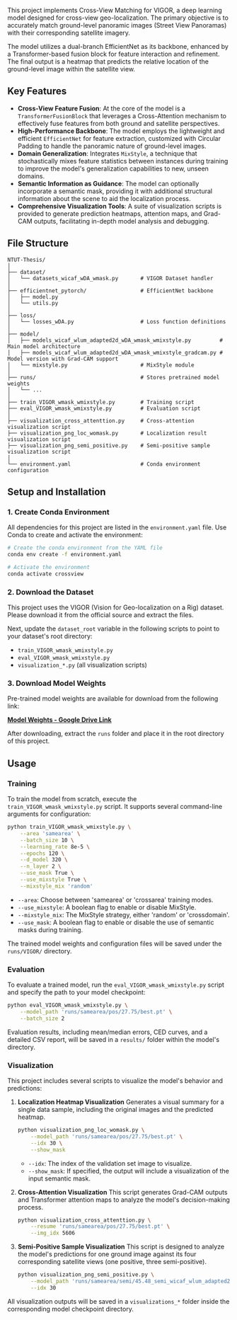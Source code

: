 
This project implements Cross-View Matching for VIGOR, a deep learning model designed for cross-view geo-localization. The primary objective is to accurately match ground-level panoramic images (Street View Panoramas) with their corresponding satellite imagery.

The model utilizes a dual-branch EfficientNet as its backbone, enhanced by a Transformer-based fusion block for feature interaction and refinement. The final output is a heatmap that predicts the relative location of the ground-level image within the satellite view.

## Key Features

  * **Cross-View Feature Fusion**: At the core of the model is a `TransformerFusionBlock` that leverages a Cross-Attention mechanism to effectively fuse features from both ground and satellite perspectives.
  * **High-Performance Backbone**: The model employs the lightweight and efficient `EfficientNet` for feature extraction, customized with Circular Padding to handle the panoramic nature of ground-level images.
  * **Domain Generalization**: Integrates `MixStyle`, a technique that stochastically mixes feature statistics between instances during training to improve the model's generalization capabilities to new, unseen domains.
  * **Semantic Information as Guidance**: The model can optionally incorporate a semantic mask, providing it with additional structural information about the scene to aid the localization process.
  * **Comprehensive Visualization Tools**: A suite of visualization scripts is provided to generate prediction heatmaps, attention maps, and Grad-CAM outputs, facilitating in-depth model analysis and debugging.

## File Structure

```
NTUT-Thesis/
│
├── dataset/
│   └── datasets_wicaf_wDA_wmask.py       # VIGOR Dataset handler
│
├── efficientnet_pytorch/                 # EfficientNet backbone
│   ├── model.py
│   └── utils.py
│
├── loss/
│   └── losses_wDA.py                     # Loss function definitions
│
├── model/
│   ├── models_wicaf_wlum_adapted2d_wDA_wmask_wmixstyle.py         # Main model architecture
│   ├── models_wicaf_wlum_adapted2d_wDA_wmask_wmixstyle_gradcam.py # Model version with Grad-CAM support
│   └── mixstyle.py                       # MixStyle module
│
├── runs/                                 # Stores pretrained model weights
│   └── ...
│
├── train_VIGOR_wmask_wmixstyle.py        # Training script
├── eval_VIGOR_wmask_wmixstyle.py         # Evaluation script
│
├── visualization_cross_attenttion.py     # Cross-attention visualization script
├── visualization_png_loc_womask.py       # Localization result visualization script
├── visualization_png_semi_positive.py    # Semi-positive sample visualization script
│
└── environment.yaml                      # Conda environment configuration
```

## Setup and Installation

### 1\. Create Conda Environment

All dependencies for this project are listed in the `environment.yaml` file. Use Conda to create and activate the environment:

```bash
# Create the conda environment from the YAML file
conda env create -f environment.yaml

# Activate the environment
conda activate crossview
```

### 2\. Download the Dataset

This project uses the VIGOR (Vision for Geo-localization on a Rig) dataset. Please download it from the official source and extract the files.

Next, update the `dataset_root` variable in the following scripts to point to your dataset's root directory:

  * `train_VIGOR_wmask_wmixstyle.py`
  * `eval_VIGOR_wmask_wmixstyle.py`
  * `visualization_*.py` (all visualization scripts)

### 3\. Download Model Weights

Pre-trained model weights are available for download from the following link:

[**Model Weights - Google Drive Link**](https://drive.google.com/drive/folders/1IPFG9aiSMuUScdLueBfIRQiqF96qoXkY?usp=sharing)

After downloading, extract the `runs` folder and place it in the root directory of this project.

## Usage

### Training

To train the model from scratch, execute the `train_VIGOR_wmask_wmixstyle.py` script. It supports several command-line arguments for configuration:

```bash
python train_VIGOR_wmask_wmixstyle.py \
    --area 'samearea' \
    --batch_size 10 \
    --learning_rate 8e-5 \
    --epochs 120 \
    --d_model 320 \
    --n_layer 2 \
    --use_mask True \
    --use_mixstyle True \
    --mixstyle_mix 'random'
```

  - `--area`: Choose between 'samearea' or 'crossarea' training modes.
  - `--use_mixstyle`: A boolean flag to enable or disable MixStyle.
  - `--mixstyle_mix`: The MixStyle strategy, either 'random' or 'crossdomain'.
  - `--use_mask`: A boolean flag to enable or disable the use of semantic masks during training.

The trained model weights and configuration files will be saved under the `runs/VIGOR/` directory.

### Evaluation

To evaluate a trained model, run the `eval_VIGOR_wmask_wmixstyle.py` script and specify the path to your model checkpoint:

```bash
python eval_VIGOR_wmask_wmixstyle.py \
    --model_path 'runs/samearea/pos/27.75/best.pt' \
    --batch_size 2
```

Evaluation results, including mean/median errors, CED curves, and a detailed CSV report, will be saved in a `results/` folder within the model's directory.

### Visualization

This project includes several scripts to visualize the model's behavior and predictions:

1.  **Localization Heatmap Visualization**
    Generates a visual summary for a single data sample, including the original images and the predicted heatmap.

    ```bash
    python visualization_png_loc_womask.py \
        --model_path 'runs/samearea/pos/27.75/best.pt' \
        --idx 30 \
        --show_mask
    ```

      - `--idx`: The index of the validation set image to visualize.
      - `--show_mask`: If specified, the output will include a visualization of the input semantic mask.

2.  **Cross-Attention Visualization**
    This script generates Grad-CAM outputs and Transformer attention maps to analyze the model's decision-making process.

    ```bash
    python visualization_cross_attenttion.py \
        --resume 'runs/samearea/pos/27.75/best.pt' \
        --img_idx 5606
    ```

3.  **Semi-Positive Sample Visualization**
    This script is designed to analyze the model's predictions for one ground image against its four corresponding satellite views (one positive, three semi-positive).

    ```bash
    python visualization_png_semi_positive.py \
        --model_path 'runs/samearea/semi/45.48_semi_wicaf_wlum_adapted2d_wDA20250703_151501_samearea_nL2_T0.1_wd0.001_useMaskTrue_useMixStyleTrue_mix_random/best.pt' \
        --idx 30
    ```

All visualization outputs will be saved in a `visualizations_*` folder inside the corresponding model checkpoint directory.
